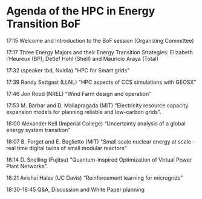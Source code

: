 # Agenda of the HPC in Energy Transition BoF

17:15 Welcome and Introduction to the BoF session (Organizing Committee)

17:17 Three Energy Majors and their Energy Transition Strategies: Elizabeth l’Heureux (BP), Detlef Hohl (Shell) and Mauricio Araya (Total)

17:32 (speaker tbd, Nvidia) "HPC for Smart grids"

17:39 Randy Settgast (LLNL) "HPC aspects of CCS simulations with GEOSX"

17:46 Jon Rood (NREL) “Wind Farm design and operation”

17:53 M. Barbar and D. Mallapragada (MIT) "Electricity resource capacity expansion models for planning reliable and low-carbon grids".

18:00 Alexander Kell (Imperial College) “Uncertainty analysis of a global energy system transition”

18:07 B. Forget and E. Baglietto (MIT) "Small scale nuclear energy at scale - real time digital twins of small modular reactors"

18:14 D. Snelling (Fujitsu) "Quantum-inspired Optimization of Virtual Power Plant Networks".

18:21 Avishai Halev (UC Davis) “Reinforcement learning for microgrids”

18:30-18:45 Q&A, Discussion and White Paper planning
